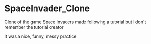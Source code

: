 # SpaceInvader_Clone
 
 Clone of the game Space Invaders made following a tutorial but I don't remember the tutorial creator

 It was a nice, funny, messy practice
